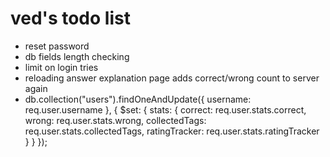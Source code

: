 # ved's todo list
- reset password
- db fields length checking
- limit on login tries
- reloading answer explanation page adds correct/wrong count to server again
- db.collection("users").findOneAndUpdate({ username: req.user.username }, { $set: { stats: { correct: req.user.stats.correct, wrong: req.user.stats.wrong, collectedTags: req.user.stats.collectedTags, ratingTracker: req.user.stats.ratingTracker } } });

